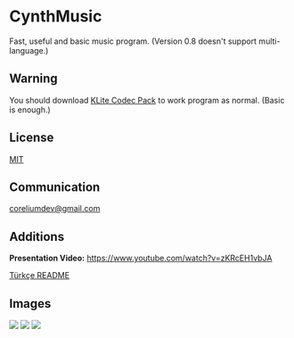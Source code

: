 # CynthMusic
Fast, useful and basic music program.
(Version 0.8 doesn't support multi-language.)

## Warning
You should download [KLite Codec Pack](https://codecguide.com/download_kl.htm) to work program as normal. (Basic is enough.)

## License

[MIT](https://opensource.org/licenses/MIT)

## Communication

coreliumdev@gmail.com


## Additions

**Presentation Video:** https://www.youtube.com/watch?v=zKRcEH1vbJA

[Türkçe README](/README-TR.md)

## Images

![](https://i.ibb.co/t4m0qXH/1.png)
![](https://i.ibb.co/PMWysVQ/2.png)
![](https://i.ibb.co/d7Rp4Zj/3.png)
